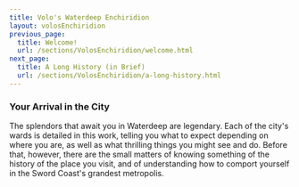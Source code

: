 ```yaml
---
title: Volo's Waterdeep Enchiridion
layout: volosEnchiridion
previous_page:
  title: Welcome!
  url: /sections/VolosEnchiridion/welcome.html
next_page:
  title: A Long History (in Brief)
  url: /sections/VolosEnchiridion/a-long-history.html
---
```


### Your Arrival in the City

The splendors that await you in Waterdeep are legendary. Each of the city's wards is detailed in this work, telling you what to expect depending on where you are, as well as what thrilling things you might see and do. Before that, however, there are the small matters of knowing something of the history of the place you visit, and of understanding how to comport yourself in the Sword Coast's grandest metropolis.
